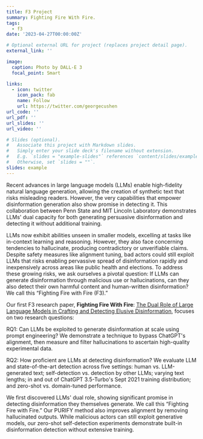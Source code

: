 ```yaml
---
title: F3 Project
summary: Fighting Fire With Fire.
tags:
  - f3
date: '2023-04-27T00:00:00Z'

# Optional external URL for project (replaces project detail page).
external_link: ''

image:
  caption: Photo by DALL-E 3
  focal_point: Smart

links:
  - icon: twitter
    icon_pack: fab
    name: Follow
    url: https://twitter.com/georgecushen
url_code: ''
url_pdf: ''
url_slides: ''
url_video: ''

# Slides (optional).
#   Associate this project with Markdown slides.
#   Simply enter your slide deck's filename without extension.
#   E.g. `slides = "example-slides"` references `content/slides/example-slides.md`.
#   Otherwise, set `slides = ""`.
slides: example
---
```


Recent advances in large language models (LLMs) enable high-fidelity natural language generation, allowing the creation of synthetic text that risks misleading readers. However, the very capabilities that empower disinformation generation also show promise in detecting it. This collaboration between Penn State and MIT Lincoln Laboratory demonstrates LLMs' dual capacity for both generating persuasive disinformation and detecting it without additional training. 

LLMs now exhibit abilities unseen in smaller models, excelling at tasks like in-context learning and reasoning. However, they also face concerning tendencies to hallucinate, producing contradictory or unverifiable claims. Despite safety measures like alignment tuning, bad actors could still exploit LLMs that risks enabling pervassive spread of disinformation rapidly and inexpensively across areas like public health and elections.  To address these growing risks, we ask ourselves a pivotal question: If LLMs can generate disinformation through malicious use or hallucinations, can they also detect their own harmful content and human-written disinformation? We call this “Fighting Fire with Fire (F3).” 

Our first F3 research paper, **Fighting Fire With Fire**: [The Dual Role of Large Language Models in Crafting and Detecting Elusive Disinformation](https://aclanthology.org/2023.emnlp-main.883/), focuses on two research questions:

RQ1: Can LLMs be exploited to generate disinformation at scale using prompt engineering? We demonstrate a technique to bypass ChatGPT's alignment, then measure and filter hallucinations to ascertain high-quality experimental data.  

RQ2: How proficient are LLMs at detecting disinformation? We evaluate LLM and state-of-the-art detection across five settings: human vs. LLM-generated text; self-detection vs. detection by other LLMs; varying text lengths; in and out of ChatGPT 3.5-Turbo's Sept 2021 training distribution; and zero-shot vs. domain-tuned performance.

We first discovered LLMs' dual role, showing significant promise in detecting disinformation they themselves generate. We call this “Fighting Fire with Fire.” Our PURIFY method also improves alignment by removing hallucinated outputs. While malicious actors can still exploit generative models, our zero-shot self-detection experiments demonstrate built-in disinformation detection without extensive training.
